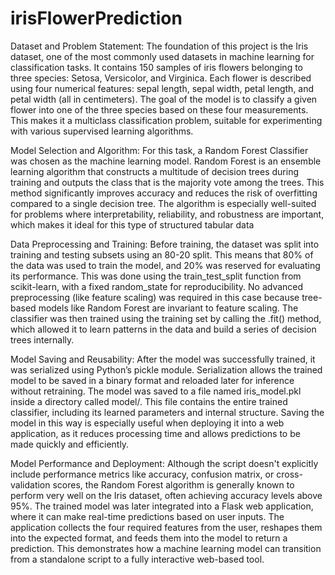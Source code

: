 # irisFlowerPrediction

Dataset and Problem Statement: The foundation of this project is the Iris dataset, one of the most commonly used datasets in machine learning for classification tasks. It contains 150 samples of iris flowers belonging to three species: Setosa, Versicolor, and Virginica. Each flower is described using four numerical features: sepal length, sepal width, petal length, and petal width (all in centimeters). The goal of the model is to classify a given flower into one of the three species based on these four measurements. This makes it a multiclass classification problem, suitable for experimenting with various supervised learning algorithms.

Model Selection and Algorithm: For this task, a Random Forest Classifier was chosen as the machine learning model. Random Forest is an ensemble learning algorithm that constructs a multitude of decision trees during training and outputs the class that is the majority vote among the trees. This method significantly improves accuracy and reduces the risk of overfitting compared to a single decision tree. The algorithm is especially well-suited for problems where interpretability, reliability, and robustness are important, which makes it ideal for this type of structured tabular data

Data Preprocessing and Training: Before training, the dataset was split into training and testing subsets using an 80-20 split. This means that 80% of the data was used to train the model, and 20% was reserved for evaluating its performance. This was done using the train_test_split function from scikit-learn, with a fixed random_state for reproducibility. No advanced preprocessing (like feature scaling) was required in this case because tree-based models like Random Forest are invariant to feature scaling. The classifier was then trained using the training set by calling the .fit() method, which allowed it to learn patterns in the data and build a series of decision trees internally.

Model Saving and Reusability: After the model was successfully trained, it was serialized using Python’s pickle module. Serialization allows the trained model to be saved in a binary format and reloaded later for inference without retraining. The model was saved to a file named iris_model.pkl inside a directory called model/. This file contains the entire trained classifier, including its learned parameters and internal structure. Saving the model in this way is especially useful when deploying it into a web application, as it reduces processing time and allows predictions to be made quickly and efficiently.

Model Performance and Deployment: Although the script doesn't explicitly include performance metrics like accuracy, confusion matrix, or cross-validation scores, the Random Forest algorithm is generally known to perform very well on the Iris dataset, often achieving accuracy levels above 95%. The trained model was later integrated into a Flask web application, where it can make real-time predictions based on user inputs. The application collects the four required features from the user, reshapes them into the expected format, and feeds them into the model to return a prediction. This demonstrates how a machine learning model can transition from a standalone script to a fully interactive web-based tool.
